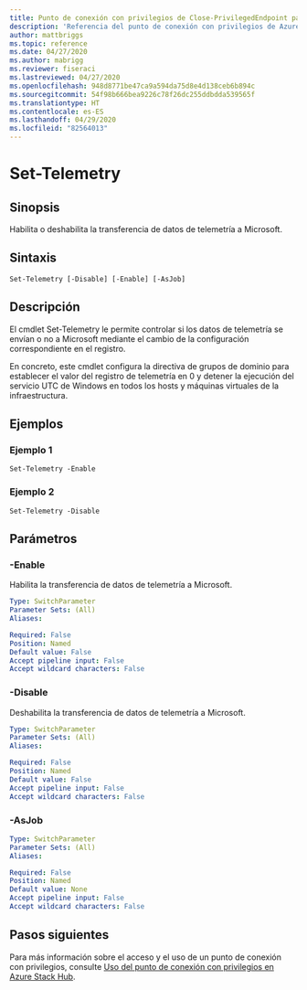```yaml
---
title: Punto de conexión con privilegios de Close-PrivilegedEndpoint para Azure Stack Hub
description: 'Referencia del punto de conexión con privilegios de Azure Stack para PowerShell: Close-PrivilegedEndpoint'
author: mattbriggs
ms.topic: reference
ms.date: 04/27/2020
ms.author: mabrigg
ms.reviewer: fiseraci
ms.lastreviewed: 04/27/2020
ms.openlocfilehash: 948d8771be47ca9a594da75d8e4d138ceb6b894c
ms.sourcegitcommit: 54f98b666bea9226c78f26dc255ddbdda539565f
ms.translationtype: HT
ms.contentlocale: es-ES
ms.lasthandoff: 04/29/2020
ms.locfileid: "82564013"
---
```

# <a name="set-telemetry"></a>Set-Telemetry

## <a name="synopsis"></a>Sinopsis
Habilita o deshabilita la transferencia de datos de telemetría a Microsoft.

## <a name="syntax"></a>Sintaxis

```
Set-Telemetry [-Disable] [-Enable] [-AsJob]
```

## <a name="description"></a>Descripción
El cmdlet Set-Telemetry le permite controlar si los datos de telemetría se envían o no a Microsoft mediante el cambio de la configuración correspondiente en el registro.

En concreto, este cmdlet configura la directiva de grupos de dominio para establecer el valor del registro de telemetría en 0 y detener la ejecución del servicio UTC de Windows en todos los hosts y máquinas virtuales de la infraestructura.

## <a name="examples"></a>Ejemplos

### <a name="example-1"></a>Ejemplo 1
```
Set-Telemetry -Enable
```

### <a name="example-2"></a>Ejemplo 2
```
Set-Telemetry -Disable
```

## <a name="parameters"></a>Parámetros

### <a name="-enable"></a>-Enable
Habilita la transferencia de datos de telemetría a Microsoft.

```yaml
Type: SwitchParameter
Parameter Sets: (All)
Aliases:

Required: False
Position: Named
Default value: False
Accept pipeline input: False
Accept wildcard characters: False
```

### <a name="-disable"></a>-Disable
Deshabilita la transferencia de datos de telemetría a Microsoft.

```yaml
Type: SwitchParameter
Parameter Sets: (All)
Aliases:

Required: False
Position: Named
Default value: False
Accept pipeline input: False
Accept wildcard characters: False
```

### <a name="-asjob"></a>-AsJob


```yaml
Type: SwitchParameter
Parameter Sets: (All)
Aliases:

Required: False
Position: Named
Default value: None
Accept pipeline input: False
Accept wildcard characters: False
```

## <a name="next-steps"></a>Pasos siguientes

Para más información sobre el acceso y el uso de un punto de conexión con privilegios, consulte [Uso del punto de conexión con privilegios en Azure Stack Hub](https://docs.microsoft.com/azure-stack/operator/azure-stack-privileged-endpoint).